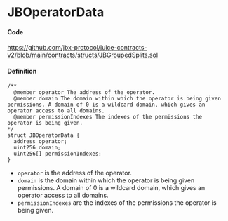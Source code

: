 # JBOperatorData

#### Code

https://github.com/jbx-protocol/juice-contracts-v2/blob/main/contracts/structs/JBGroupedSplits.sol

#### Definition

```
/** 
  @member operator The address of the operator.
  @member domain The domain within which the operator is being given permissions. A domain of 0 is a wildcard domain, which gives an operator access to all domains.
  @member permissionIndexes The indexes of the permissions the operator is being given.
*/
struct JBOperatorData {
  address operator;
  uint256 domain;
  uint256[] permissionIndexes;
}
```

* `operator` is the address of the operator.
* `domain` is the domain within which the operator is being given permissions. A domain of 0 is a wildcard domain, which gives an operator access to all domains.
* `permissionIndexes` are the indexes of the permissions the operator is being given.